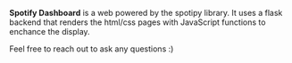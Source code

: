 **Spotify Dashboard** is a web powered by the spotipy library. It uses a flask backend that renders the html/css pages with JavaScript functions to enchance the display. 

Feel free to reach out to ask any questions :)

